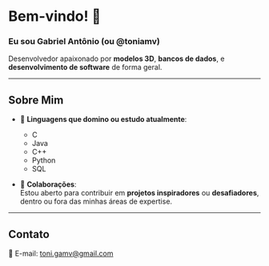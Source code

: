 # Bem-vindo! 👋  
### Eu sou Gabriel Antônio (ou @toniamv)

Desenvolvedor apaixonado por **modelos 3D**, **bancos de dados**, e **desenvolvimento de software** de forma geral.

---

## Sobre Mim
- 🌱 **Linguagens que domino ou estudo atualmente**:  
  - C
  - Java  
  - C++
  - Python
  - SQL  

- 👾 **Colaborações**:  
  Estou aberto para contribuir em **projetos inspiradores** ou **desafiadores**, dentro ou fora das minhas áreas de expertise.

---

## Contato
📧 E-mail: [toni.gamv@gmail.com](mailto:toni.gamv@gmail.com) 

